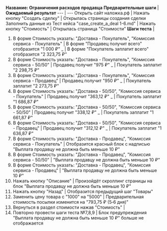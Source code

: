**Название: Ограничения расходов продавца**
**Предварительные шаги** | **Ожидаемый результат** 
--- | ---
 Открыть сайт наложка.рф | 
 Нажать кнопку "Создать сделку" | Открылась страницы создания сделки
Заполнить данные из Тест кейса "case_create_a_deal 1-6.md" |
Нажать кнопку "Стоимость" | Открылась страница "Стоимости"
**Шаги теста** | 
1. В форме Стоимость указать: "Доставка - Покупатель", "Комиссия сервиса - Покупатель" | В форме "Продавец получит всего" отобразится "1 000 ₽"
_ | В форме "Покупатель заплатит всего" отобразится "2 323,75 ₽"
2. В форме Стоимость указать: "Доставка - Покупатель", "Комиссия сервиса - 50/50" | Продавец получит "975 ₽"
_ | Покупатель заплатит "2 298,75 ₽"
3. В форме Стоимость указать: "Доставка - Покупатель", "Комиссия сервиса - Продавец" | Продавец получит "950 ₽"
_ | Покупатель заплатит "2 273,75 ₽"
4. В форме Стоимость указать: "Доставка - 50/50", "Комиссия сервиса - Покупатель" | Продавец получит "363,12 ₽"
_ | Покупатель заплатит "1 686,87 ₽"
5. В форме Стоимость указать: "Доставка - 50/50", "Комиссия сервиса - 50/50" | Продавец получит "338,12 ₽"
_ | Покупатель заплатит "1 661,87 ₽"
6. В форме Стоимость указать: "Доставка - 50/50", "Комиссия сервиса - Продавец" | Продавец получит "312,12 ₽"
_ | Покупатель заплатит "1 636,87 ₽"
7. В форме Стоимость указать: "Доставка - Продавец", "Комиссия сервиса - Покупатель" | Отобразится красный блок с надписью "Выплата продавцу не должна быть меньше 10 ₽"
8. В форме Стоимость указать: "Доставка - Продавец", "Комиссия сервиса - 50/50" | "Выплата продавцу не должна быть меньше 10 ₽"
9. В форме Стоимость указать: "Доставка - Продавец", "Комиссия сервиса - Продавец" |  "Выплата продавцу не должна быть меньше 10 ₽"
10. Нажать кнопку "Описание" | Произойдёт скроллинг страницы на блок "Выплата продавцу не должна быть меньше 10 ₽"
11. Нажать кнопку "Назад" | Отобразится предыдущий шаг "Товары"
12. Заменить цену товара с "1000" на "5000" | Предварительная стоимость посылки изменится на "793,75 ₽  (5‑6 дня)"
13. Вернуться в раздел стоимости нажав "Стоимость" | 
14. Повторно провести шаги теста №7,8,9 | Блок предупреждения "Выплата продавцу не должна быть меньше 10 ₽" больше не отображается